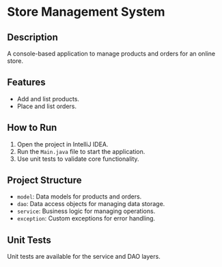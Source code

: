 # Store Management System

## Description
A console-based application to manage products and orders for an online store.

## Features
- Add and list products.
- Place and list orders.

## How to Run
1. Open the project in IntelliJ IDEA.
2. Run the `Main.java` file to start the application.
3. Use unit tests to validate core functionality.

## Project Structure
- `model`: Data models for products and orders.
- `dao`: Data access objects for managing data storage.
- `service`: Business logic for managing operations.
- `exception`: Custom exceptions for error handling.

## Unit Tests
Unit tests are available for the service and DAO layers.
